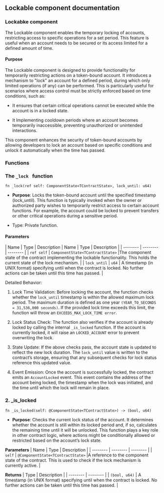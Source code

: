 ##  Lockable component documentation

### Lockabke component
The Lockable component enables the temporary locking of accounts, restricting access to specific operations for a set period. This feature is useful when an account needs to be secured or its access limited for a defined amount of time.

#### Purpose

The Lockable component is designed to provide functionality for temporarily restricting actions on a token-bound account. It introduces a mechanism to "lock" an account for a defined period, during which only limited operations (if any) can be performed. This is particularly useful for scenarios where access control must be strictly enforced based on time conditions, such as:

* It ensures that certain critical operations cannot be executed while the account is in a locked state.

* It Implementing cooldown periods where an account becomes temporarily inaccessible, preventing unauthorized or unintended interactions.

This component enhances the security of token-bound accounts by allowing developers to lock an account based on specific conditions and unlock it automatically when the time has passed.

### Functions

### The `_lock ` function

`fn _lock(ref self: ComponentState<TContractState>, lock_until: u64)`

* **Purpose**: Locks the token-bound account until the specified timestamp (lock_until). This function is typically invoked when the owner or authorized party wishes to temporarily restrict access to certain account functions. For example, the account could be locked to prevent transfers or other critical operations during a sensitive period.
 
* Type: Private function.

#### **Parameters**


| Name         | Type  | Description                                                                                                                                                                                            |
 Name | Type | Description |
| -------- | -------- | -------- |
| `ref self`   | `ComponentState<TContractState>`  |The component state of the contract implementing the lockable functionality. This holds the current state of the lock mechanism.      |
| `lock_until`   | `u64` | A timestamp (in UNIX format) specifying until when the contract is locked. No further actions can be taken until this time has passed. |

Detailed Behavior:
1.  Lock Time  Validation: Before locking the account, the function checks whether the `lock_until` timestamp is within the allowed maximum lock period. The maximum duration is defined as one year `(YEAR_TO_SECONDS = 31,536,000 seconds)`. If the provided lock time exceeds this limit, the function will throw an `EXCEEDS_MAX_LOCK_TIME error`.

2.  Lock Status Check: The function also verifies if the account is already locked by calling the internal `_is_locked` function. If the account is currently locked, it will raise an `LOCKED_ACCOUNT` error to prevent overwriting the lock.

3.  State Update: If the above checks pass, the account state is updated to reflect the new lock duration. The `lock_until` value is written to the contract’s storage, ensuring that any subsequent checks for lock status reference this updated value.

4.  Event Emission: Once the account is successfully locked, the contract emits an `AccountLocked` event. This event contains the address of the account being locked, the timestamp when the lock was initiated, and the time until which the lock will remain in place.


### 2. **_is_locked**

`fn _is_locked(self: @ComponentState<TContractState>) -> (bool, u64)`

* **Purpose**: Checks the current lock status of the account. It determines whether the account is still within its locked period and, if so, calculates the remaining time until it will be unlocked. This function plays a key role in other contract logic, where actions might be conditionally allowed or restricted based on the account’s lock state.

**Parameters**
|     Name | Type     | Description |
| -------- | -------- | -------- |
| `self`   | `@ComponentState<TContractState>`  |A reference to the component state of the contract. This is used to check if the lock mechanism is currently active.      |


**Returns**
| Type     | Description |
| -------- | -------- |
| `(bool, u64)`  | A timestamp (in UNIX format) specifying until when the contract is locked. No further actions can be taken until this time has passed. |


